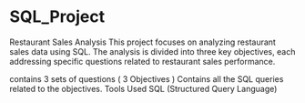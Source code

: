 # SQL_Project

Restaurant Sales Analysis
This project focuses on analyzing restaurant sales data using SQL. The analysis is divided into three key objectives, each addressing specific questions related to restaurant sales performance.

contains 3 sets of questions ( 3 Objectives )
Contains all the SQL queries related to the objectives.
Tools Used
SQL (Structured Query Language)
